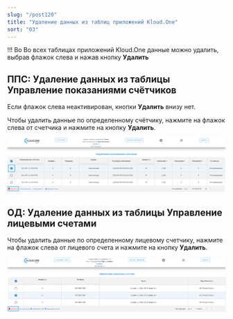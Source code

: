 ```yaml
---
slug: "/post120"
title: "Удаление данных из таблиц приложений Kloud.One"
sort: "03"
---
```

 !!! Во Во всех таблицах приложений Kloud.One данные можно удалить, выбрав флажок слева и нажав кнопку **Удалить**

 ## ППС: Удаление данных из таблицы Управление показаниями счётчиков

Если флажок слева неактивирован, кнопки **Удалить** внизу нет.

Чтобы удалить данные по определенному счётчику, нажмите на флажок слева от счетчика и нажмите на кнопку **Удалить**.

![Картинка](./images/how_to_remove_data_of_meters_delete_string.png "Удаление одной строки")

## ОД: Удаление данных из таблицы Управление лицевыми счетами

Чтобы удалить данные по определенному лицевому счетчику, нажмите на флажок слева от лицевого счета и нажмите на кнопку **Удалить**.

![Картинка](./images/how_to_remove_data_of_personal_accounts.png "Удаление одной строки")